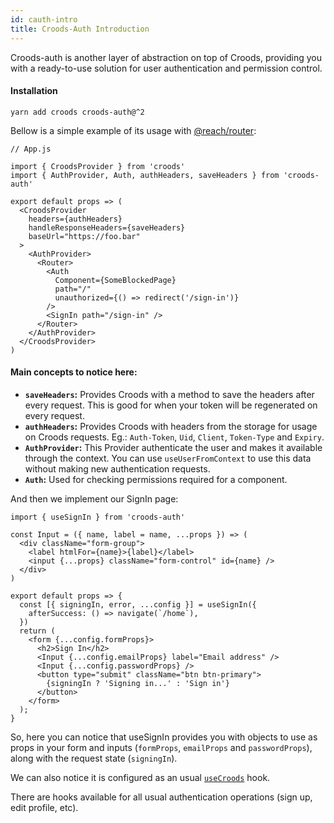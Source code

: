 ```yaml
---
id: cauth-intro
title: Croods-Auth Introduction
---
```


Croods-auth is another layer of abstraction on top of Croods, providing you with a ready-to-use solution for user authentication and permission control.

#### Installation

```
yarn add croods croods-auth@^2
```

Bellow is a simple example of its usage with [@reach/router](https://reach.tech/router):

```
// App.js

import { CroodsProvider } from 'croods'
import { AuthProvider, Auth, authHeaders, saveHeaders } from 'croods-auth'

export default props => (
  <CroodsProvider
    headers={authHeaders}
    handleResponseHeaders={saveHeaders}
    baseUrl="https://foo.bar"
  >
    <AuthProvider>
      <Router>
        <Auth
          Component={SomeBlockedPage}
          path="/"
          unauthorized={() => redirect('/sign-in')}
        />
        <SignIn path="/sign-in" />
      </Router>
    </AuthProvider>
  </CroodsProvider>
)
```

#### Main concepts to notice here:

- **`saveHeaders`:** Provides Croods with a method to save the headers after every request. This is good for when your token will be regenerated on every request.
- **`authHeaders`:** Provides Croods with headers from the storage for usage on Croods requests. Eg.: `Auth-Token`, `Uid`, `Client`, `Token-Type` and `Expiry`.
- **`AuthProvider`:** This Provider authenticate the user and makes it available through the context. You can use `useUserFromContext` to use this data without making new authentication requests.
- **`Auth`:** Used for checking permissions required for a component.

And then we implement our SignIn page:

```
import { useSignIn } from 'croods-auth'

const Input = ({ name, label = name, ...props }) => (
  <div className="form-group">
    <label htmlFor={name}>{label}</label>
    <input {...props} className="form-control" id={name} />
  </div>
)

export default props => {
  const [{ signingIn, error, ...config }] = useSignIn({
    afterSuccess: () => navigate(`/home`),
  })
  return (
    <form {...config.formProps}>
      <h2>Sign In</h2>
      <Input {...config.emailProps} label="Email address" />
      <Input {...config.passwordProps} />
      <button type="submit" className="btn btn-primary">
        {signingIn ? 'Signing in...' : 'Sign in'}
      </button>
    </form>
  );
}
```

So, here you can notice that useSignIn provides you with objects to use as props
in your form and inputs (`formProps`, `emailProps` and `passwordProps`), along with the request state (`signingIn`).

We can also notice it is configured as an usual [`useCroods`](/docs/use-croods-api) hook.

There are hooks available for all usual authentication operations (sign up, edit profile, etc).
